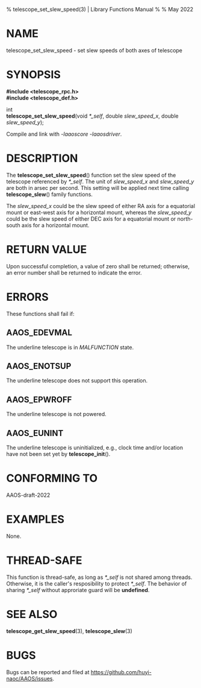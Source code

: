 % telescope_set_slew_speed(3) | Library Functions Manual
%
% May 2022

NAME
====

telescope_set_slew_speed - set slew speeds of both axes of telescope

SYNOPSIS
========

**#include <telescope_rpc.h>**  
**#include <telescope_def.h>**

int  
**telescope_set_slew_speed**(void *\*\_self*, double *slew_speed_x*, double *slew_speed_y*);

Compile and link with *-laaoscore* *-laaosdriver*.

DESCRIPTION
===========

The **telescope_set_slew_speed**() function set the slew speed of the telescope referenced by *\*\_self*. The unit of *slew_speed_x* and *slew_speed_y* are both in arsec per second. This setting will be applied next time calling **telescope_slew**() family functions. 

The *slew_speed_x* could be the slew speed of either RA axis for a equatorial mount or east-west axis for a horizontal mount, whereas the *slew_speed_y* could be the slew speed of either DEC axis for a equatorial mount or north-south axis for a horizontal mount. 

RETURN VALUE
============

Upon successful completion, a value of zero shall be returned; otherwise, an error number shall be returned to indicate the error.

ERRORS
======

These functions shall fail if:

AAOS_EDEVMAL
------------

The underline telescope is in *MALFUNCTION* state.

AAOS_ENOTSUP
------------

The underline telescope does not support this operation.

AAOS_EPWROFF
------------

The underline telescope is not powered.

AAOS_EUNINT
-----------

The underline telescope is uninitialized, e.g., clock time and/or location have not been set yet by **telescope_init**().

CONFORMING TO
=============

AAOS-draft-2022

EXAMPLES
========

None.

THREAD-SAFE
===========

This function is thread-safe, as long as *\*\_self* is not shared among threads. Otherwise, it is the caller's resposibility to protect *\*\_self*. The behavior of sharing *\*\_self* without approriate guard will be **undefined**.

SEE ALSO
========

**telescope_get_slew_speed**(3), **telescope_slew**(3)

BUGS
====

Bugs can be reported and filed at https://github.com/huyi-naoc/AAOS/issues.

